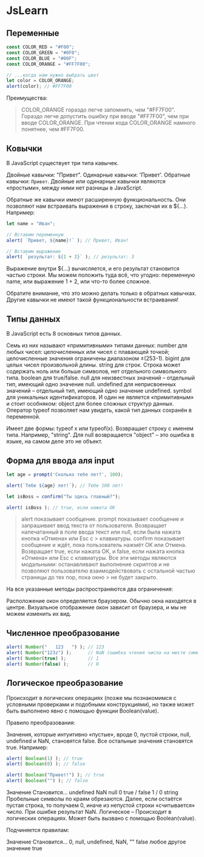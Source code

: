 # JsLearn
## Переменные
```js
const COLOR_RED = "#F00";
const COLOR_GREEN = "#0F0";
const COLOR_BLUE = "#00F";
const COLOR_ORANGE = "#FF7F00";

// ...когда нам нужно выбрать цвет
let color = COLOR_ORANGE;
alert(color); // #FF7F00
```
Преимущества:

> COLOR_ORANGE гораздо легче запомнить, чем "#FF7F00".
> Гораздо легче допустить ошибку при вводе "#FF7F00", чем при вводе COLOR_ORANGE.
> При чтении кода COLOR_ORANGE намного понятнее, чем #FF7F00.

## Ковычки
В JavaScript существует три типа кавычек.

Двойные кавычки: "Привет".
Одинарные кавычки: 'Привет'.
Обратные кавычки: `Привет`.
Двойные или одинарные кавычки являются «простыми», между ними нет разницы в JavaScript.

Обратные же кавычки имеют расширенную функциональность. Они позволяют нам встраивать выражения в строку, заключая их в ${…}. Например:
```js
let name = "Иван";

// Вставим переменную
alert( `Привет, ${name}!` ); // Привет, Иван!

// Вставим выражение
alert( `результат: ${1 + 2}` ); // результат: 3
```
Выражение внутри ${…} вычисляется, и его результат становится частью строки. Мы можем положить туда всё, что угодно: переменную name, или выражение 1 + 2, или что-то более сложное.

Обратите внимание, что это можно делать только в обратных кавычках. Другие кавычки не имеют такой функциональности встраивания!
## Типы данных

В JavaScript есть 8 основных типов данных.

Семь из них называют «примитивными» типами данных:
number для любых чисел: целочисленных или чисел с плавающей точкой; целочисленные значения ограничены диапазоном ±(253-1).
bigint для целых чисел произвольной длины.
string для строк. Строка может содержать ноль или больше символов, нет отдельного символьного типа.
boolean для true/false.
null для неизвестных значений – отдельный тип, имеющий одно значение null.
undefined для неприсвоенных значений – отдельный тип, имеющий одно значение undefined.
symbol для уникальных идентификаторов.
И один не является «примитивным» и стоит особняком:
object для более сложных структур данных.
Оператор typeof позволяет нам увидеть, какой тип данных сохранён в переменной.

Имеет две формы: typeof x или typeof(x).
Возвращает строку с именем типа. Например, "string".
Для null возвращается "object" – это ошибка в языке, на самом деле это не объект.

## Форма для ввода аля input
```js
let age = prompt('Сколько тебе лет?', 100);

alert(`Тебе ${age} лет!`); // Тебе 100 лет!

let isBoss = confirm("Ты здесь главный?");

alert( isBoss ); // true, если нажата OK
```

> alert
> показывает сообщение.
> prompt
> показывает сообщение и запрашивает ввод текста от пользователя. Возвращает напечатанный в поле ввода текст или null, если была нажата кнопка «Отмена» или Esc с > клавиатуры.
> confirm
> показывает сообщение и ждёт, пока пользователь нажмёт OK или Отмена. Возвращает true, если нажата OK, и false, если нажата кнопка «Отмена» или Esc с клавиатуры.
> Все эти методы являются модальными: останавливают выполнение скриптов и не позволяют пользователю взаимодействовать с остальной частью страницы до тех пор, пока окно > не будет закрыто.

На все указанные методы распространяются два ограничения:

Расположение окон определяется браузером. Обычно окна находятся в центре.
Визуальное отображение окон зависит от браузера, и мы не можем изменить их вид.

## Численное преобразование 
```js
alert( Number("   123   ") ); // 123
alert( Number("123z") );      // NaN (ошибка чтения числа на месте символа "z")
alert( Number(true) );        // 1
alert( Number(false) );       // 0
```
## Логическое преобразование
Происходит в логических операциях (позже мы познакомимся с условными проверками и подобными конструкциями), но также может быть выполнено явно с помощью функции Boolean(value).

Правило преобразования:

Значения, которые интуитивно «пустые», вроде 0, пустой строки, null, undefined и NaN, становятся false.
Все остальные значения становятся true.
Например:
```js
alert( Boolean(1) ); // true
alert( Boolean(0) ); // false

alert( Boolean("Привет!") ); // true
alert( Boolean("") ); // false
```
Значение	Становится…
undefined	NaN
null	0
true / false	1 / 0
string	Пробельные символы по краям обрезаются. Далее, если остаётся пустая строка, то получаем 0, иначе из непустой строки «считывается» число. При ошибке результат NaN.
Логическое – Происходит в логических операциях. Может быть вызвано с помощью Boolean(value).

Подчиняется правилам:

Значение	Становится…
0, null, undefined, NaN, ""	false
любое другое значение	true

